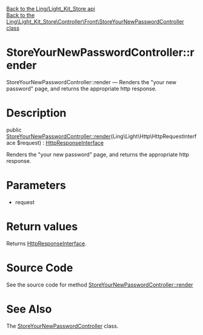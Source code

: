 [Back to the Ling/Light_Kit_Store api](https://github.com/lingtalfi/Light_Kit_Store/blob/master/doc/api/Ling/Light_Kit_Store.md)<br>
[Back to the Ling\Light_Kit_Store\Controller\Front\StoreYourNewPasswordController class](https://github.com/lingtalfi/Light_Kit_Store/blob/master/doc/api/Ling/Light_Kit_Store/Controller/Front/StoreYourNewPasswordController.md)


StoreYourNewPasswordController::render
================



StoreYourNewPasswordController::render — Renders the "your new password" page, and returns the appropriate http response.




Description
================


public [StoreYourNewPasswordController::render](https://github.com/lingtalfi/Light_Kit_Store/blob/master/doc/api/Ling/Light_Kit_Store/Controller/Front/StoreYourNewPasswordController/render.md)(Ling\Light\Http\HttpRequestInterface $request) : [HttpResponseInterface](https://github.com/lingtalfi/Light/blob/master/doc/api/Ling/Light/Http/HttpResponseInterface.md)




Renders the "your new password" page, and returns the appropriate http response.




Parameters
================


- request

    


Return values
================

Returns [HttpResponseInterface](https://github.com/lingtalfi/Light/blob/master/doc/api/Ling/Light/Http/HttpResponseInterface.md).








Source Code
===========
See the source code for method [StoreYourNewPasswordController::render](https://github.com/lingtalfi/Light_Kit_Store/blob/master/Controller/Front/StoreYourNewPasswordController.php#L28-L91)


See Also
================

The [StoreYourNewPasswordController](https://github.com/lingtalfi/Light_Kit_Store/blob/master/doc/api/Ling/Light_Kit_Store/Controller/Front/StoreYourNewPasswordController.md) class.



